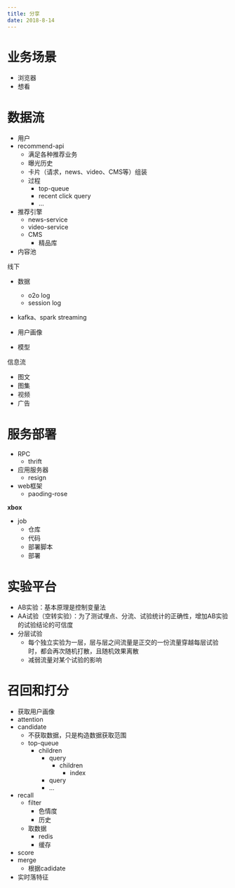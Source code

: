 ```yaml
---
title: 分享
date: 2018-8-14
---
```


# 业务场景

- 浏览器
- 想看

# 数据流

- 用户
- recommend-api
  - 满足各种推荐业务
  - 曝光历史
  - 卡片（请求，news、video、CMS等）组装
  - 过程
    - top-queue
    - recent click query
    - ...
- 推荐引擎
  - news-service
  - video-service
  - CMS
    - 精品库
- 内容池

线下

- 数据
  - o2o log
  - session log

- kafka、spark streaming
- 用户画像
- 模型

信息流

- 图文
- 图集
- 视频
- 广告

# 服务部署

- RPC
  - thrift
- 应用服务器
  - resign
- web框架
  - paoding-rose

**xbox**

- job
  - 仓库
  - 代码
  - 部署脚本
  - 部署

# 实验平台

- AB实验：基本原理是控制变量法
- AA试验（空转实验）：为了测试埋点、分流、试验统计的正确性，增加AB实验的试验结论的可信度
- 分层试验
  - 每个独立实验为一层，层与层之间流量是正交的一份流量穿越每层试验时，都会再次随机打散，且随机效果离散
  - 减弱流量对某个试验的影响

# 召回和打分

- 获取用户画像
- attention
- candidate
  - 不获取数据，只是构造数据获取范围
  - top-queue
    - children
      - query
        - children
          - index
      - query
      - ...
- recall
  - filter
    - 色情度
    - 历史
  - 取数据
    - redis
    - 缓存
- score
- merge
  - 根据cadidate
- 实时落特征

